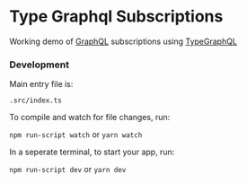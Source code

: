 # Type Graphql Subscriptions

Working demo of [GraphQL](https://graphql.org) subscriptions using [TypeGraphQL](https://typegraphql.com)

### Development

Main entry file is:

`.src/index.ts`

To compile and watch for file changes, run:

`npm run-script watch` or `yarn watch`

In a seperate terminal, to start your app, run:

`npm run-script dev` or `yarn dev`
